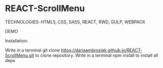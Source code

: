 # REACT-ScrollMenu

TECHNOLOGIES: HTML5, CSS, SASS, REACT, RWD, GULP, WEBPACK

<link rel="https://dariaambroziak.github.io/REACT-ScrollMenu/">DEMO</link>

Installation:

Write in a terminal git clone https://dariaambroziak.github.io/REACT-ScrollMenu.git to clone repository. Write in a terminal npm install to install all deps
